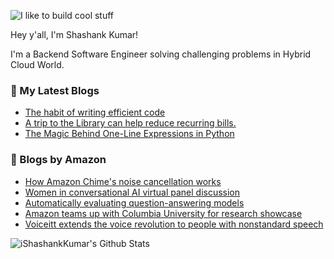 ![I like to build cool stuff](https://res.cloudinary.com/dt8g3rhcy/image/upload/v1595929574/i_like_to_build_cool_shit._1_nzbwjh.png)

Hey y'all, I'm Shashank Kumar! 

I'm a Backend Software Engineer solving challenging problems in Hybrid Cloud World.

### 📕 My Latest Blogs
<!-- BLOG-POST-LIST:START -->
- [The habit of writing efficient code](https://medium.com/@ishashankkumar/the-habit-of-writing-efficient-code-153b05f04269?source=rss-d24dda280d5f------2)
- [A trip to the Library can help reduce recurring bills.](https://medium.com/swlh/a-trip-to-the-library-can-help-reduce-recurring-bills-23bca495cdf5?source=rss-d24dda280d5f------2)
- [The Magic Behind One-Line Expressions in Python](https://medium.com/swlh/the-magic-behind-one-line-expressions-in-python-816c10180c5c?source=rss-d24dda280d5f------2)
<!-- BLOG-POST-LIST:END -->

### 📕 Blogs by Amazon
<!-- AMAZON-BLOG-POST-LIST:START -->
- [How Amazon Chime's noise cancellation works](https://www.amazon.science/blog/how-amazon-chimes-challenge-winning-noise-cancellation-works)
- [Women in conversational AI virtual panel discussion](https://www.amazon.science/videos-webinars/women-in-conversational-ai-virtual-panel-discussion)
- [Automatically evaluating question-answering models](https://www.amazon.science/blog/automatically-evaluating-question-answering-models)
- [Amazon teams up with Columbia University for research showcase](https://www.amazon.science/academic-engagements/amazon-teams-up-with-columbia-university-for-research-showcase)
- [Voiceitt extends the voice revolution to people with nonstandard speech](https://www.amazon.science/latest-news/voiceitt-extends-the-voice-revolution-to-people-with-nonstandard-speech)
<!-- AMAZON-BLOG-POST-LIST:END -->



<img align="center" alt="iShashankKumar's Github Stats" src="https://github-readme-stats.vercel.app/api?username=ishashankkumar&show_icons=true&hide_border=true" />
